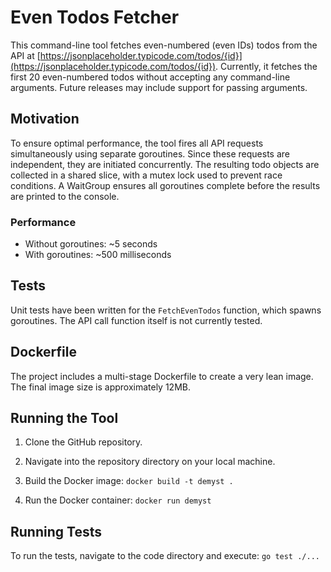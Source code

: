 # Even Todos Fetcher

This command-line tool fetches even-numbered (even IDs) todos from the API at [https://jsonplaceholder.typicode.com/todos/{id}](https://jsonplaceholder.typicode.com/todos/{id}). Currently, it fetches the first 20 even-numbered todos without accepting any command-line arguments. Future releases may include support for passing arguments.

## Motivation

To ensure optimal performance, the tool fires all API requests simultaneously using separate goroutines. Since these requests are independent, they are initiated concurrently. The resulting todo objects are collected in a shared slice, with a mutex lock used to prevent race conditions. A WaitGroup ensures all goroutines complete before the results are printed to the console.

### Performance

- Without goroutines: ~5 seconds
- With goroutines: ~500 milliseconds

## Tests

Unit tests have been written for the `FetchEvenTodos` function, which spawns goroutines. The API call function itself is not currently tested.

## Dockerfile

The project includes a multi-stage Dockerfile to create a very lean image. The final image size is approximately 12MB.

## Running the Tool

1. Clone the GitHub repository.
2. Navigate into the repository directory on your local machine.
3. Build the Docker image:
   `docker build -t demyst .`
   
4. Run the Docker container:
   `docker run demyst`

## Running Tests

To run the tests, navigate to the code directory and execute:
`go test ./...`






